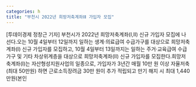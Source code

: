 ```yaml
---
categories: h
title: "부천시 2022년 희망저축계좌ⅠⅡ 가입자 모집"
---
```

[투데이경제 정창근 기자] 부천시가 2022년 희망저축계좌(Ⅰ,Ⅱ) 신규 가입자 모집에 나선다.오는 10월 4일부터 12일까지 일하는 생계·의료급여 수급가구를 대상으로 희망저축계좌(Ⅰ) 신규 가입자를 모집하고, 10월 4일부터 13일까지는 일하는 주거·교육급여 수급가구 및 기타 차상위계층을 대상으로 희망저축계좌(Ⅱ) 신규 가입자를 모집한다.희망저축계좌(Ⅰ)는 자산형성지원사업의 일종으로, 가입자가 3년간 매월 10만 원 이상 자율저축(최대 50만원) 하면 근로소득장려금 30만 원이 추가 적립되고 만기 해지 시 최대 1,440만원(본인